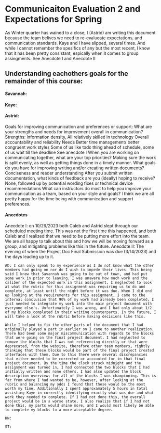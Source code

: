 # Communicaiton Evaluation 2 and Expectations for Spring

As Winter quarter has wained to a close, I (Astrid) am writing this document because the team belives we need to re-evalueate expectations, and communication standards.
Kaye and I have slipped, several times. And while I cannot remember the spesifics of any but the most recent, I know that it has been pretty consistant, espically when it comes to group assingments. See Anecdote I and Anecdote II

## Understanding eachothers goals for the remainder of this course:

#### Savannah:

#### Kaye:

#### Astrid:





Goals for improving communication and preferences or support:
What are your strengths and needs for improvement overall in communication?
Strengths:
Information density,
All relatively skilled in technology
Overall accountability and reliability
Needs
Better time management/ better congruent work styles
Some of us like todo thing ahead of schedule, some of us wait till the deadline
See anecdote I
When you are working on communicating together, what are your top priorities?
Making sure the work is split evenly, as well as getting things done in a timely manner.
What goals do you have for improving writing and/or creating written documents?
Conciseness and reader understanding
After you submit written documentation, what kinds of feedback are you (ideally) hoping to receive?
None, followed up by potential wording fixes or technical device
recommendations
What can instructors do most to help you improve your communication as a team, based on your style and goals?
I think we are all pretty happy for the time being with communication and support preferences.


#### Anecdotes
Anecdote I: on 10/26/2023 both Caleb and Astrid slept through our scheduled meeting time. This was not the first time this happened, and both Caleb and I realized that we need to be putting more effort into the team. We are all happy to talk about this and how we will be moving forward as a group, and mitigating problems like this in the future.
Anecdote II: The evening of when the Project Doc Final Submission was due (3/14/2023) and the days leading up to it.

    AD: I can only speak to my experience as I do not know what the other members had going on nor do I wish to impede their lives. This being said I knew that Savannah was going to be out of town, and had put some work in prior to leaving. I was unaware how much work and the caliber of the expected work in this assignment. I neglected to look at what the rubric for this assignment was requiring us to do and complete, at least until the night before it was due. When I did end up looking at the requirements for this assignment, I came to the internal conclusion that 90% of my work had already been completed, I just needed to integrate my work into the main project document with everyone else's. Unfortunately I was wrong, and I had only about 1/2 of my blocks completed in their writing counterparts. In the future, I will take a look at the rubric before making decisions like this.

    While I helped to fix the other parts of the document that I had originally played a part in earlier on I came to another realization. There had been some major miscommunication with regards to the blocks that were going on the final project document. I had neglected to remove the blocks that I was not referencing directly or that were deprecated, from the website, therefore other team members, rightly thinking that these blocks would be part of the final project created interfaces with them. Due to this there were several discrepancies that either needed to be corrected or accounted for in that final project document. By the time the clock struck midnight and the assignment was turned in, I had connected the two blocks that I had initially written and none others. I had also updated the block description overviews for all of the blocks I was championing. This is far from where I had wanted to be, however, after looking at the rubric and balancing my odds I found that those would be the most worth my time. Additionally I spent approxamately 5 hours in total assisting Kaye in correctly identifying exactly what was due and what work they needed to complete. If I had not done this, the overall project would be in a worse state. I also realize that if I had not done this, my parts would shine more, and I would most likely be able to complete my blocks to a more acceptable degree. 

    KN:

    ST:

